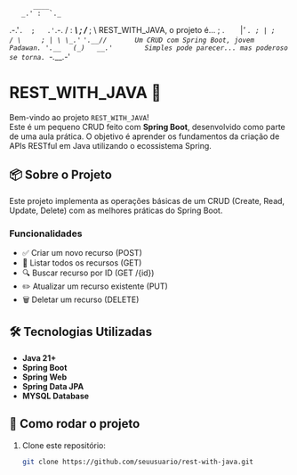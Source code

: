           ____
       _.' :  `._
   .-.'`.  ;   .'`.-.
  / : ___\ ;  /___ ; \       REST_WITH_JAVA, o projeto é...
  ; .`    `|_'    `. ;
  | ;     / \     ; |
  \ \_.'`     `'.__//       Um CRUD com Spring Boot, jovem Padawan.
   '.__   (_)   __.'        Simples pode parecer... mas poderoso se torna.
       `-.___.-'

# REST_WITH_JAVA 🚀

Bem-vindo ao projeto `REST_WITH_JAVA`!  
Este é um pequeno CRUD feito com **Spring Boot**, desenvolvido como parte de uma aula prática. O objetivo é aprender os fundamentos da criação de APIs RESTful em Java utilizando o ecossistema Spring.

## 📦 Sobre o Projeto

Este projeto implementa as operações básicas de um CRUD (Create, Read, Update, Delete) com as melhores práticas do Spring Boot.

### Funcionalidades

- ✅ Criar um novo recurso (POST)
- 📖 Listar todos os recursos (GET)
- 🔍 Buscar recurso por ID (GET /{id})
- ✏️ Atualizar um recurso existente (PUT)
- 🗑️ Deletar um recurso (DELETE)

## 🛠️ Tecnologias Utilizadas

- **Java 21+**
- **Spring Boot**
- **Spring Web**
- **Spring Data JPA**
- **MYSQL Database**

## 🚀 Como rodar o projeto

1. Clone este repositório:
   ```bash
   git clone https://github.com/seuusuario/rest-with-java.git
